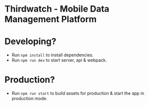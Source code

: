 # Thirdwatch - Mobile Data Management Platform

# Developing?
* Run `npm install` to install dependencies.
* Run `npm run dev` to start server, api & webpack.

# Production?
* Run `npm run start` to build assets for production & start the app in production mode.